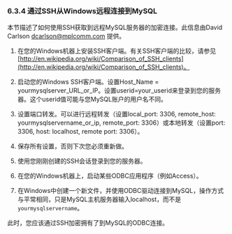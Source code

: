 ### 6.3.4 通过SSH从Windows远程连接到MySQL

本节描述了如何使用SSH获取到远程MySQL服务器的加密连接。此信息由David Carlson <dcarlson@mplcomm.com> 提供。

1. 在您的Windows机器上安装SSH客户端。有关SSH客户端的比较，请参见 [http://en.wikipedia.org/wiki/Comparison_of_SSH_clients](http://en.wikipedia.org/wiki/Comparison_of_SSH_clients)。

2. 启动您的Windows SSH客户端。设置Host_Name = yourmysqlserver_URL_or_IP。设置userid=your_userid来登录到您的服务器。这个userid值可能与您MySQL账户的用户名不同。

3. 设置端口转发。可以进行远程转发（设置local_port: 3306, remote_host: yourmysqlservername_or_ip, remote_port: 3306）或本地转发（设置port: 3306, host: localhost, remote port: 3306）。

4. 保存所有设置，否则下次您必须重新做。

5. 使用您刚刚创建的SSH会话登录到您的服务器。

6. 在您的Windows机器上，启动某些ODBC应用程序（例如Access）。

7. 在Windows中创建一个新文件，并使用ODBC驱动连接到MySQL，操作方式与平常相同，只是MySQL主机服务器输入localhost，而不是`yourmysqlservername`。


此时，您应该通过SSH加密拥有了到MySQL的ODBC连接。